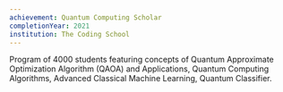 ```yaml
---
achievement: Quantum Computing Scholar
completionYear: 2021
institution: The Coding School
---
```


Program of 4000 students featuring concepts of Quantum Approximate Optimization Algorithm (QAOA) and Applications, Quantum Computing Algorithms, Advanced Classical Machine Learning, Quantum Classifier.
